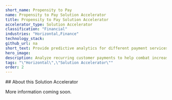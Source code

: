 ```yaml
---
short_name: Propensity to Pay
name: Propensity to Pay Solution Accelerator
title: Propensity to Pay Solution Accelerator
accelerator_type: Solution Accelerator
classification: "Financial"
industries: "Horizontal,Finance"
technology_stack: 
github_url: na
short_text: Provide predictive analytics for different payment services.
hero_image: 
description: Analyze recurring customer payments to help combat increasing payment defaults and customer screening difficulties, which scales to provide predictive analytics for different payment services.
tags: "\"Horizontal\",\"Solution Accelerator\""
order: 2
---
```

​​## About this Solution Accelerator

More information coming soon.
